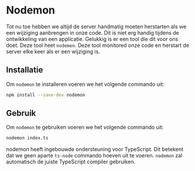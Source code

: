 # Nodemon

Tot nu toe hebben we altijd de server handmatig moeten herstarten als we een wijziging aanbrengen in onze code. Dit is niet erg handig tijdens de ontwikkeling van een applicatie. Gelukkig is er een tool die dit voor ons doet. Deze tool heet `nodemon`. Deze tool monitored onze code en herstart de server elke keer als er een wijziging is.

## Installatie

Om `nodemon` te installeren voeren we het volgende commando uit:

```bash
npm install --save-dev nodemon
```

## Gebruik

Om `nodemon` te gebruiken voeren we het volgende commando uit:

```bash
nodemon index.ts
```

nodemon heeft ingebouwde ondersteuning voor TypeScript. Dit betekent dat we geen aparte `ts-node` commando hoeven uit te voeren. `nodemon` zal automatisch de juiste TypeScript compiler gebruiken. 